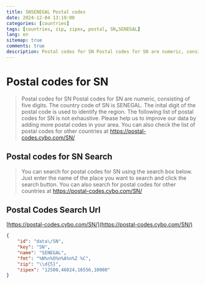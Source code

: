 ```yaml
---
title: SNSENEGAL Postal codes 
date: 2024-12-04 13:19:00
categories: [countries]
tags: [countries, zip, zipex, postal, SN,SENEGAL]
lang: en
sitemap: true
comments: true
description: Postal codes for SN Postal codes for SN are numeric, consisting of five digits. The country code of SN is SENEGAL. The inital digit of the postal code is used to identify the region. The following list of postal codes for SN is not exhaustive. Please help us to improve our data by adding more postal codes in your area. You can also check the list of postal codes for other countries at https://postal-codes.cybo.com/SN/
---
```


# Postal codes for SN
> Postal codes for SN Postal codes for SN are numeric, consisting of five digits. The country code of SN is SENEGAL. The inital digit of the postal code is used to identify the region. The following list of postal codes for SN is not exhaustive. Please help us to improve our data by adding more postal codes in your area. You can also check the list of postal codes for other countries at https://postal-codes.cybo.com/SN/

## Postal codes for SN Search 
> You can search for postal codes for SN using the search box below. Just enter the name of the place you want to search and click the search button. You can also search for postal codes for other countries at https://postal-codes.cybo.com/SN/

## Postal Codes Search Url

[https://postal-codes.cybo.com/SN/](https://postal-codes.cybo.com/SN/)
```json
{
    "id": "data\/SN",
    "key": "SN",
    "name": "SENEGAL",
    "fmt": "%N%n%O%n%A%n%Z %C",
    "zip": "\\d{5}",
    "zipex": "12500,46024,16556,10000"
}
```
